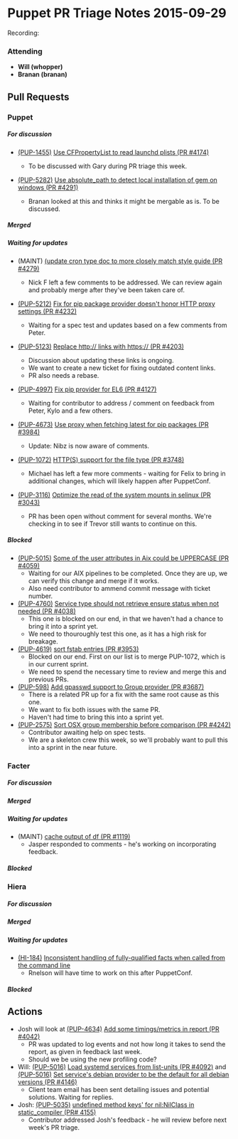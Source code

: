 # Puppet PR Triage Notes 2015-09-29

Recording: <To be added during triage>

### Attending

* **Will (whopper)**
* **Branan (branan)**

## Pull Requests

### Puppet

##### For discussion

* [(PUP-1455)](https://tickets.puppetlabs.com/browse/PUP-1455) [Use CFPropertyList to read launchd plists (PR #4174)](https://github.com/puppetlabs/puppet/pull/4174)
    - To be discussed with Gary during PR triage this week.

* [(PUP-5282)](https://tickets.puppetlabs.com/browse/PUP-5282) [Use absolute_path to detect local installation of gem on windows (PR #4291)](https://github.com/puppetlabs/puppet/pull/4291)
    - Branan looked at this and thinks it might be mergable as is. To be discussed.

##### Merged

##### Waiting for updates

* (MAINT) [(update cron type doc to more closely match style guide (PR #4279)](https://github.com/puppetlabs/puppet/pull/4279)
  - Nick F left a few comments to be addressed. We can review again and probably merge after they've been taken care of.


* [(PUP-5212)](https://tickets.puppetlabs.com/browse/PUP-5212) [Fix for pip package provider doesn't honor HTTP proxy settings (PR #4232)](https://github.com/puppetlabs/puppet/pull/4232)
    - Waiting for a spec test and updates based on a few comments from Peter.
* [(PUP-5123)](https://tickets.puppetlabs.com/browse/PUP-5123) [Replace http:// links with https://  (PR #4203)](https://github.com/puppetlabs/puppet/pull/4203)
    - Discussion about updating these links is ongoing.
    - We want to create a new ticket for fixing outdated content links.
    - PR also needs a rebase.
* [(PUP-4997)](https://tickets.puppetlabs.com/browse/PUP-4997) [Fix pip provider for EL6 (PR #4127)](https://github.com/puppetlabs/puppet/pull/4127)
    - Waiting for contributor to address / comment on feedback from Peter, Kylo and a few others.
* [(PUP-4673)](https://tickets.puppetlabs.com/browse/PUP-4673) [Use proxy when fetching latest for pip packages (PR #3984)](https://github.com/puppetlabs/puppet/pull/3984)
    - Update: Nibz is now aware of comments.
* [(PUP-1072)](https://tickets.puppetlabs.com/browse/PUP-1072) [HTTP(S) support for the file type (PR #3748)](https://github.com/puppetlabs/puppet/pull/3748)
    - Michael has left a few more comments - waiting for Felix to bring in additional changes, which will likely happen after PuppetConf.
* [(PUP-3116)](https://tickets.puppetlabs.com/browse/PUP-3116) [Optimize the read of the system mounts in selinux (PR #3043)](https://github.com/puppetlabs/puppet/pull/3043)
    - PR has been open without comment for several months. We're checking in to see if Trevor still wants to continue on this.


##### Blocked

* [(PUP-5015)](https://tickets.puppetlabs.com/browse/PUP-5015) [Some of the user attributes in Aix could be UPPERCASE (PR #4059)](https://github.com/puppetlabs/puppet/pull/4059)
    - Waiting for our AIX pipelines to be completed. Once they are up, we can verify this change and merge if it works.
    - Also need contributor to ammend commit message with ticket number.
* [(PUP-4760)](https://tickets.puppetlabs.com/browse/PUP-4760) [Service type should not retrieve ensure status when not needed (PR #4038)](https://github.com/puppetlabs/puppet/pull/4038)
    - This one is blocked on our end, in that we haven't had a chance to bring it into a sprint yet.
    - We need to thouroughly test this one, as it has a high risk for breakage.
* [(PUP-4619)](https://tickets.puppetlabs.com/browse/PUP-4619) [sort fstab entries (PR #3953)](https://github.com/puppetlabs/puppet/pull/3953)
    - Blocked on our end. First on our list is to merge PUP-1072, which is in our current sprint.
    - We need to spend the necessary time to review and merge this and previous PRs.
* [(PUP-598)](https://tickets.puppetlabs.com/browse/PUP-598) [Add gpasswd support to Group provider (PR #3687)](https://github.com/puppetlabs/puppet/pull/3687)
    - There is a related PR up for a fix with the same root cause as this one.
    - We want to fix both issues with the same PR.
    - Haven't had time to bring this into a sprint yet.
* [(PUP-2575)](https://tickets.puppetlabs.com/browse/PUP-2575) [Sort OSX group membership before comparison (PR #4242)](https://github.com/puppetlabs/puppet/pull/4246)
  - Contributor awaiting help on spec tests.
  - We are a skeleton crew this week, so we'll probably want to pull this into a sprint in the near future.


### Facter

##### For discussion

##### Merged

##### Waiting for updates

* (MAINT) [cache output of df (PR #1119)](https://github.com/puppetlabs/facter/pull/1119)
  - Jasper responded to comments - he's working on incorporating feedback.

##### Blocked

### Hiera

##### For discussion

##### Merged

##### Waiting for updates

* [(HI-184)](https://tickets.puppetlabs.com/browse/HI-184) [Inconsistent handling of fully-qualified facts when called from the command line](https://github.com/puppetlabs/hiera/pull/184)
  - Rnelson will have time to work on this after PuppetConf.

##### Blocked

## Actions

* Josh will look at [(PUP-4634)](https://tickets.puppetlabs.com/browse/PUP-4634) [Add some timings/metrics in report (PR #4042)](https://github.com/puppetlabs/puppet/pull/4042)
    - PR was updated to log events and not how long it takes to send the report, as given in feedback last week.
    - Should we be using the new profiling code?
* Will: [(PUP-5016)](https://tickets.puppetlabs.com/browse/PUP-5016) [Load systemd services from list-units (PR #4092)](https://github.com/puppetlabs/puppet/pull/4092) and [(PUP-5016)](https://tickets.puppetlabs.com/browse/PUP-5016) [Set service's debian provider to be the default for all debian versions (PR #4146)](https://github.com/puppetlabs/puppet/pull/4146)
    - Client team email has been sent detailing issues and potential solutions. Waiting for replies.
* Josh: [(PUP-5035)](https://tickets.puppetlabs.com/browse/PUP-5035) [undefined method keys' for nil:NilClass in static_compiler (PR# 4155)](https://github.com/puppetlabs/puppet/pull/4155)
    - Contributor addressed Josh's feedback - he will review before next week's PR triage.

